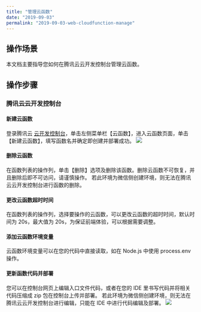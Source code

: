 ```yaml
---
title: "管理云函数"
date: "2019-09-03"
permalink: "2019-09-03-web-cloudfunction-manage"
---
```



## 操作场景

本文档主要指导您如何在腾讯云云开发控制台管理云函数。

## 操作步骤

### 腾讯云云开发控制台

#### 新建云函数

登录腾讯云 [云开发控制台](https://console.cloud.tencent.com/tcb)，单击左侧菜单栏【云函数】，进入云函数页面，单击 【新建云函数】，填写函数名并确定即创建并部署成功。
![](https://main.qcloudimg.com/raw/6c47aff7e007754f68520b69a84e2bdf.png)

#### 删除云函数

在函数列表的操作列，单击【删除】选项及删除该函数。删除云函数不可恢复，并且删除后即不可访问，请谨慎操作。
若此环境为微信侧创建环境，则无法在腾讯云云开发控制台进行函数的删除。

#### 更改云函数超时时间

在函数列表的操作列，选择要操作的云函数，可以更改云函数的超时时间，默认时间为 20s，最大值为 20s，为保证前端体验，可以根据需要调整。

#### 添加云函数环境变量

云函数环境变量可以在您的代码中直接读取，如在 Node.js 中使用 process.env 操作。

#### 更新函数代码并部署

您可以在控制台网页上编辑入口文件代码，或者在您的 IDE 里书写代码并将相关代码压缩成 zip 包在控制台上传并部署。
若此环境为微信侧创建环境，则无法在腾讯云云开发控制台进行编辑，只能在 IDE 中进行代码编辑及部署。
![](https://main.qcloudimg.com/raw/c568e58303f5ab0c1c4a898d02992f3d.png)
